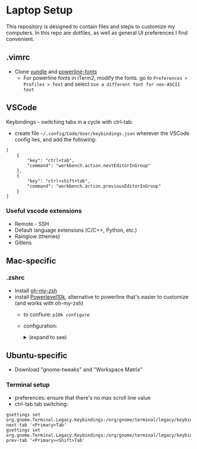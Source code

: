 # Laptop Setup

This repository is designed to contain files and steps to customize my computers. In this repo are dotfiles, as well as general UI preferences I find convenient.

## .vimrc

- Clone [vundle](https://github.com/VundleVim/Vundle.vim) and [powerline-fonts](https://github.com/vim-airline/vim-airline)
  - For powerline fonts in iTerm2, modify the fonts. go to `Preferences > Profiles > Text` and select `Use a different font for non-ASCII text` 

## VSCode

Keybindings - switching tabs in a cycle with ctrl-tab:
- create file `~/.config/Code/User/keybindings.json` wherever the VSCode config lies, and add the following:
```
[
    {
        "key": "ctrl+tab",
        "command": "workbench.action.nextEditorInGroup"
    },
    {
        "key": "ctrl+shift+tab",
        "command": "workbench.action.previousEditorInGroup"
    }
]
```

### Useful vscode extensions

- Remote - SSH
- Default language extensions (C/C++, Python, etc.)
- Rainglow (themes)
- Gitlens

## Mac-specific

### .zshrc

- Install [oh-my-zsh](https://ohmyz.sh/#install)
- install [Powerlevel10k](https://github.com/romkatv/powerlevel10k/), alternative to powerline that's easier to customize (and works with oh-my-zsh)
  - to confiure: `p10k configure`
  - configuration: <details>
    
    - classic
    - unicode
    - light
    - 12-hr format
    - angled
    - sharp
    - flat tail
    - 2-line
    - dotted
    - no prompt frame
    - compact spacing
    - many icons
    - concise
    - ...
    <summary> (expand to see) </summary>
    </details>
     

## Ubuntu-specific
- Download "gnome-tweaks" and "Workspace Matrix"

### Terminal setup

- preferences: ensure that there's no max scroll line value
- ctrl-tab tab switching:
```
gsettings set org.gnome.Terminal.Legacy.Keybindings:/org/gnome/terminal/legacy/keybindings/ next-tab '<Primary>Tab'
gsettings set org.gnome.Terminal.Legacy.Keybindings:/org/gnome/terminal/legacy/keybindings/ prev-tab '<Primary><Shift>Tab'
```
